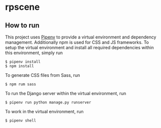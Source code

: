 # rpscene

## How to run

This project uses [Pipenv](https://github.com/pypa/pipenv) to provide a virtual environment and dependency management.
Additionally npm is used for CSS and JS frameworks.
To setup the virtual environment and install all required dependencies within this environment, simply run
```
$ pipenv install
$ npm install
```

To generate CSS files from Sass, run
```
$ npm rum sass
```

To run the Django server within the virtual environment, run
```
$ pipenv run python manage.py runserver
```

To work in the virtual environment, run
```
$ pipenv shell
```
